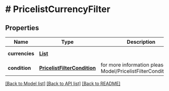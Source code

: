 # # PricelistCurrencyFilter


## Properties 


Name | Type | Description | Notes
------------ | ------------- | ------------- | -------------
**currencies**| [**List<PricelistCurrency>**](PricelistCurrency.md) |   | [optional] [default to new ArrayList<>()]
**condition**| [**PricelistFilterCondition**](PricelistFilterCondition.md) |  for more information please, see Model/PricelistFilterCondition.php  | [optional] [default to PricelistFilterCondition.IN]


[[Back to Model list]](../../README.md#models) [[Back to API list]](../../README.md#endpoints) [[Back to README]](../../README.md)

